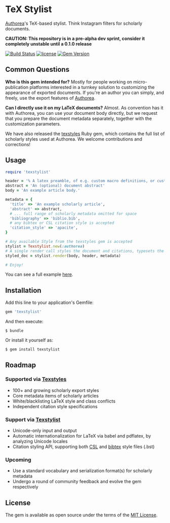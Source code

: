 # TeX Stylist

[Authorea](http://www.authorea.com)'s TeX-based stylist. Think Instagram filters for scholarly documents.

**CAUTION: This repository is in a pre-alpha dev sprint, consider it completely unstable until a 0.1.0 release**

[![Build Status](https://secure.travis-ci.org/Authorea/texstylist.png?branch=master)](https://travis-ci.org/Authorea/texstylist)
[![license](http://img.shields.io/badge/license-MIT-blue.svg)](https://raw.githubusercontent.com/authorea/texstylist/master/LICENSE)
[![Gem Version](https://badge.fury.io/rb/texstylist.svg)](https://badge.fury.io/rb/texstylist)

## Common Questions

**Who is this gem intended for?** Mostly for people working on micro-publication platforms interested in a turnkey solution to customizing the appearance of exported documents. If you're an author you can simply, and freely, use the export features of [Authorea](https://www.authorea.com).

**Can I directly use it on my LaTeX documents?** Almost. As convention has it with Authorea, you can use your document body directly, but we request that you prepare the document metadata separately, together with the customization parameters.

We have also released the [texstyles](https://github.com/Authorea/texstyles) Ruby gem, which contains the full list of scholarly styles used at Authorea. We welcome contributions and corrections!


## Usage

```ruby
require 'texstylist'

header = '% A latex preamble, of e.g. custom macro definitions, or custom overrides for the desired style'
abstract = 'An (optional) document abstract'
body = 'An example article body.'

metadata = {
  'title' => 'An example scholarly article',
  'abstract' => abstract,
  # ... full range of scholarly metadata omitted for space
  'bibliography' => 'biblio.bib',
  # any bibtex or CSL citation style is accepted
  'citation_style' => 'apacite',
}

# Any available Style from the texstyles gem is accepted
stylist = Texstylist.new(:authorea)
# A single render call styles the document and citations, typesets the metadata, and handles internationalization
styled_doc = stylist.render(body, header, metadata)

# Enjoy!
```

You can see a full example [here](https://github.com/Authorea/texstylist/blob/master/example/example_stylize.rb).

## Installation

Add this line to your application's Gemfile:

```ruby
gem 'texstylist'
```

And then execute:

    $ bundle

Or install it yourself as:

    $ gem install texstylist

## Roadmap

### Supported via [Texstyles](https://github.com/Authorea/texstyles)
 * 100+ and growing scholarly export styles
 * Core metadata items of scholarly articles
 * White/blacklisting LaTeX style and class conflicts
 * Independent citation style specifications

### Support via [Texstylist](https://github.com/Authorea/texstylist)
 * Unicode-only input and output
 * Automatic internationalization for LaTeX via babel and pdflatex, by analyzing Unicode locales
 * Citation styling API, supporting both [CSL](http://citationstyles.org/) and [bibtex](http://www.bibtex.org/) style files (.bst)

### Upcoming
 * Use a standard vocabulary and serialization format(s) for scholarly metadata
 * Undergo a round of community feedback and evolve the gem respectively

## License

The gem is available as open source under the terms of the [MIT License](http://opensource.org/licenses/MIT).